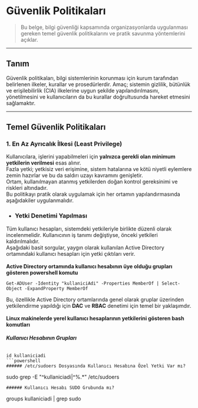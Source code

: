 # Güvenlik Politikaları
> Bu belge, bilgi güvenliği kapsamında organizasyonlarda uygulanması gereken temel güvenlik politikalarını ve pratik savunma yöntemlerini açıklar.

---

## Tanım
Güvenlik politikaları, bilgi sistemlerinin korunması için kurum tarafından belirlenen ilkeler, kurallar ve prosedürlerdir.
Amaç; sistemin gizlilik, bütünlük ve erişilebilirlik (CIA) ilkelerine uygun şekilde yapılandırılmasını, yönetilmesini ve kullanıcıların da bu kurallar doğrultusunda hareket etmesini sağlamaktır.

---

## Temel Güvenlik Politikaları

### 1. En Az Ayrıcalık İlkesi (Least Privilege)
Kullanıcılara, işlerini yapabilmeleri için **yalnızca gerekli olan minimum yetkilerin verilmesi** esas alınır.<br>
Fazla yetki; yetkisiz veri erişimine, sistem hatalarına ve kötü niyetli eylemlere zemin hazırlar ve bu da saldırı uzayı kavramını genişletir.<br>
Ortam, kullanılmayan atanmış yetkilerden doğan kontrol gereksinimi ve riskleri altındadır.<br>
Bu politikayı pratik olarak uygulamak için her ortamın yapılandırmasında aşağıdakiler uygulanmalıdır.

- ### **Yetki Denetimi Yapılması**<br>

Tüm kullanıcı hesapları, sistemdeki yetkileriyle birlikte düzenli olarak incelenmelidir. Kullanıcının iş tanımı değiştiyse, önceki yetkileri kaldırılmalıdır.<br>
Aşağıdaki basit sorgular, yaygın olarak kullanılan Active Directory ortamındaki kullanıcı hesapları için yetki çıktıları verir.<br>
<br>
**Active Directory ortamında kullanıcı hesabının üye olduğu grupları gösteren powershell komutu**<br>
```
Get-ADUser -Identity "kullaniciAdi" -Properties MemberOf | Select-Object -ExpandProperty MemberOf
```
Bu, özellikle Active Directory ortamlarında genel olarak gruplar üzerinden yetkilendirme yapıldığı için **DAC** ve **RBAC** denetimi için temel bir yaklaşımdır.<br>
<br>
**Linux makinelerde yerel kullanıcı hesaplarının yetkilerini gösteren bash komutları**<br>
###### **Kullanıcı Hesabının Grupları**<br>
```
id kullaniciadi
```powershell
###### /etc/sudoers Dosyasında Kullanıcı Hesabına Özel Yetki Var mı?
```
sudo grep -E "^kullaniciadi|^%.*" /etc/sudoers
```
###### Kullanıcı Hesabı SUDO Grubunda mı?
```
groups kullaniciadi | grep sudo
```
